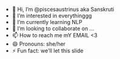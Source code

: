 - 👋 Hi, I’m @piscesaustrinus aka Sanskruti
- 👀 I’m interested in everythinggg
- 🌱 I’m currently learning NLP
- 💞️ I’m looking to collaborate on ...
- 📫 How to reach me mY EMAIL <3
- 😄 Pronouns: she/her
- ⚡ Fun fact: we'll let this slide

<!---
piscesaustrinus/piscesaustrinus is a ✨ special ✨ repository because its `README.md` (this file) appears on your GitHub profile.
You can click the Preview link to take a look at your changes.
--->
